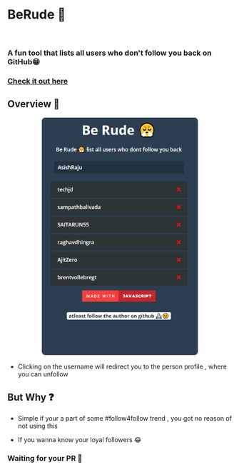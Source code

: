 # BeRude 😤
<img src="https://forthebadge.com/images/badges/made-with-javascript.svg" alt="" class="mx-auto d-block space" />

### A fun tool that lists all users who don't follow you back on GitHub😁

### [Check it out here] 


## Overview 👀

<p align="center">
<img src="meta/pic.png" style="border-radius:8px" width="350">
  
</p>

- Clicking on the username will redirect you to the person profile , where you can unfollow

## But Why ❓

- Simple if your a part of some #follow4follow trend , you got no reason of not using this

- If you wanna know your loyal followers 😂

### Waiting for your PR 🤝

[check it out here]: https://asishraju.me/BeRude/
